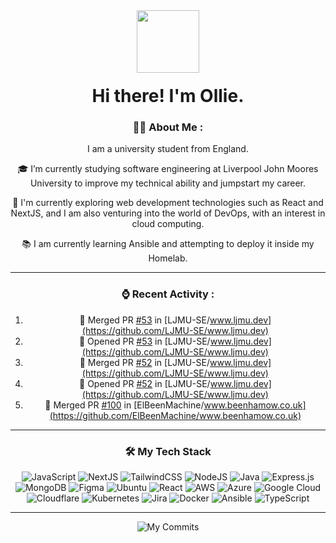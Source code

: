 <div align="center">
  <a href="https://www.beenhamow.co.uk" target="_blank">
    <img src="https://www.beenhamow.co.uk/img/logo.svg" width="100" />
  </a>
  <h1 style="margin-top: 20px">
    Hi there! I'm Ollie.
  </h1>

### 👨‍💻 About Me :

I am a university student from England.

🎓 I’m currently studying software engineering at Liverpool John Moores University to improve my technical ability and jumpstart my career.

🧭 I'm currently exploring web development technologies such as React and NextJS, and I am also venturing into the world of DevOps, with an interest in cloud computing.

📚 I am currently learning Ansible and attempting to deploy it inside my Homelab.

---

### ⌚ Recent Activity :

<!--START_SECTION:activity-->
1. 🎉 Merged PR [#53](https://github.com/LJMU-SE/www.ljmu.dev/pull/53) in [LJMU-SE/www.ljmu.dev](https://github.com/LJMU-SE/www.ljmu.dev)
2. 💪 Opened PR [#53](https://github.com/LJMU-SE/www.ljmu.dev/pull/53) in [LJMU-SE/www.ljmu.dev](https://github.com/LJMU-SE/www.ljmu.dev)
3. 🎉 Merged PR [#52](https://github.com/LJMU-SE/www.ljmu.dev/pull/52) in [LJMU-SE/www.ljmu.dev](https://github.com/LJMU-SE/www.ljmu.dev)
4. 💪 Opened PR [#52](https://github.com/LJMU-SE/www.ljmu.dev/pull/52) in [LJMU-SE/www.ljmu.dev](https://github.com/LJMU-SE/www.ljmu.dev)
5. 🎉 Merged PR [#100](https://github.com/ElBeenMachine/www.beenhamow.co.uk/pull/100) in [ElBeenMachine/www.beenhamow.co.uk](https://github.com/ElBeenMachine/www.beenhamow.co.uk)
<!--END_SECTION:activity-->

---

### 🛠️ My Tech Stack

![JavaScript](https://img.shields.io/badge/javascript-%23323330.svg?style=for-the-badge&logo=javascript&logoColor=%23F7DF1E)
![NextJS](https://img.shields.io/badge/Next.js-000000?style=for-the-badge&logo=next.js&logoColor=white)
![TailwindCSS](https://img.shields.io/badge/tailwindcss-0F172A?style=for-the-badge&&logo=tailwindcss&logoColor=white)
![NodeJS](https://img.shields.io/badge/Node.js-6DA55F?style=for-the-badge&logo=node.js&logoColor=white)
![Java](https://img.shields.io/badge/Java-ED8B00?style=for-the-badge&logo=oracle&logoColor=white)
![Express.js](https://img.shields.io/badge/Express.js-404d59?style=for-the-badge&logo=express&logoColor=white)
![MongoDB](https://img.shields.io/badge/MongoDB-4ea94b?style=for-the-badge&logo=mongodb&logoColor=white)
![Figma](https://img.shields.io/badge/Figma-BB00FF?style=for-the-badge&logo=figma&logoColor=white)
![Ubuntu](https://img.shields.io/badge/Ubuntu-E95420?style=for-the-badge&logo=ubuntu&logoColor=white)
![React](https://img.shields.io/badge/react-%2320232a.svg?style=for-the-badge&logo=react&logoColor=%2361DAFB)
![AWS](https://img.shields.io/badge/AWS-FF9900.svg?style=for-the-badge&logo=amazon&logoColor=white)
![Azure](https://img.shields.io/badge/Azure-0072C6.svg?style=for-the-badge&logo=microsoftazure&logoColor=white)
![Google Cloud](https://img.shields.io/badge/Google%20Cloud-%234285F4.svg?style=for-the-badge&logo=google-cloud&logoColor=white)
![Cloudflare](https://img.shields.io/badge/Cloudflare-F38020?style=for-the-badge&logo=Cloudflare&logoColor=white)
![Kubernetes](https://img.shields.io/badge/kubernetes-%23326ce5.svg?style=for-the-badge&logo=kubernetes&logoColor=white)
![Jira](https://img.shields.io/badge/jira-%230A0FFF.svg?style=for-the-badge&logo=jira&logoColor=white)
![Docker](https://img.shields.io/badge/docker-%230db7ed.svg?style=for-the-badge&logo=docker&logoColor=white)
![Ansible](https://img.shields.io/badge/ansible-%231A1918.svg?style=for-the-badge&logo=ansible&logoColor=white)
![TypeScript](https://img.shields.io/badge/typescript-%23007ACC.svg?style=for-the-badge&logo=typescript&logoColor=white)

---

![My Commits](https://github-profile-summary-cards.vercel.app/api/cards/profile-details?username=ElBeenMachine)

</div>
